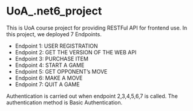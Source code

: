 # UoA_.net6_project
This is UoA course project for providing RESTFul API for frontend use. In this project, we deployed 7 Endpoints. 
<ul>
  <li>Endpoint 1: USER REGISTRATION</li>
  <li>Endpoint 2: GET THE VERSION OF THE WEB API</li>
  <li>Endpoint 3: PURCHASE ITEM</li>
  <li>Endpoint 4: START A GAME</li>
  <li>Endpoint 5: GET OPPONENT’s MOVE</li>
  <li>Endpoint 6: MAKE A MOVE</li>
  <li>Endpoint 7: QUIT A GAME</li>
</ul>
<p>Authentication is carried out when endpoint 2,3,4,5,6,7 is called. The authentication method is Basic Authentication.</p>
